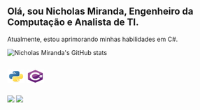 ## Olá, sou Nicholas Miranda, Engenheiro da Computação e Analista de TI. 
Atualmente, estou aprimorando minhas habilidades em C#.

![Nicholas Miranda's GitHub stats](https://github-readme-stats.vercel.app/api?username=nickjasonsp&show_icons=true&theme=ocean_dark)

<div style="display: inline_block"><br>
  <img align="center" alt="Nich-Python" height="30" width="40" src="https://raw.githubusercontent.com/devicons/devicon/master/icons/python/python-original.svg">
  <img align="center" alt="Nich-Csharp" height="30" width="40" src="https://raw.githubusercontent.com/devicons/devicon/master/icons/csharp/csharp-original.svg">
</div>
  
  ##
 
<div> 
  <a href = "mailto:nicholasmirandabastos@gmail.com"><img src="https://img.shields.io/badge/-Gmail-%23333?style=for-the-badge&logo=gmail&logoColor=white" target="_blank"></a>
  <a href="https://www.linkedin.com/in/nicholasmirandabastos" target="_blank"><img src="https://img.shields.io/badge/-LinkedIn-%230077B5?style=for-the-badge&logo=linkedin&logoColor=white" target="_blank"></a> 
  
</div>

